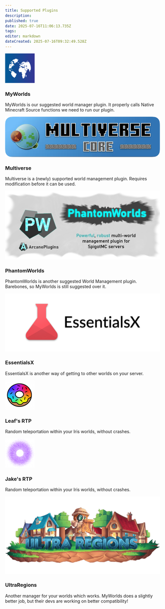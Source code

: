 ```yaml
---
title: Supported Plugins
description: 
published: true
date: 2025-07-16T11:06:13.735Z
tags: 
editor: markdown
dateCreated: 2025-07-16T09:32:49.528Z
---
```


<div class="iris-grid">

  <div class="iris-card" data-href="https://www.spigotmc.org/resources/myworlds.39594/">
    <img src="/iris_docs/myworlds.png" alt="myworlds.png">
    <h3>MyWorlds</h3>
    <p>MyWorlds is our suggested world manager plugin. It properly calls Native Minecraft Source functions we need to run our plugin.</p>
  </div>

  <div class="iris-card" data-href="https://modrinth.com/plugin/multiverse-core">
    <img src="/iris_docs/multiverse.webp" alt="multiverse.webp">
    <h3>Multiverse</h3>
    <p>Multiverse is a (newly) supported world management plugin. Requires modification before it can be used.</p>
  </div>

  <div class="iris-card" data-href="https://www.spigotmc.org/resources/phantomworlds.84099/">
    <img src="/iris_docs/phantomworlds.png" alt="phantomworlds.png">
    <h3>PhantomWorlds</h3>
    <p>PhantomWorlds is another suggested World Management plugin. Barebones, so MyWorlds is still suggested over it.</p>
  </div>

  <div class="iris-card" data-href="https://essentialsx.net/downloads.html?branch=stable">
    <img src="/iris_docs/essentialsx.png" alt="essentialsx.png">
    <h3>EssentialsX</h3>
    <p>EssentialsX is another way of getting to other worlds on your server.</p>
  </div>

  <div class="iris-card" data-href="https://www.spigotmc.org/resources/rtp.94812/">
    <img src="/iris_docs/leaf's-rtp.png" alt="leaf's-rtp.png">
    <h3>Leaf's RTP</h3>
    <p>Random teleportation within your Iris worlds, without crashes.</p>
  </div>

  <div class="iris-card" data-href="https://www.spigotmc.org/resources/jakes-rtp.80201/">
    <img src="/iris_docs/jake's-rtp.png" alt="jake's-rtp.png">
    <h3>Jake's RTP</h3>
    <p>Random teleportation within your Iris worlds, without crashes.</p>
  </div>

  <div class="iris-card" data-href="https://www.spigotmc.org/resources/ultra-regions.58317/">
    <img src="/iris_docs/ultra-regions.png" alt="ultra-regions.png">
    <h3>UltraRegions</h3>
    <p>Another manager for your worlds which works. MyWorlds does a slightly better job, but their devs are working on better compatibility!</p>
  </div>

</div>
